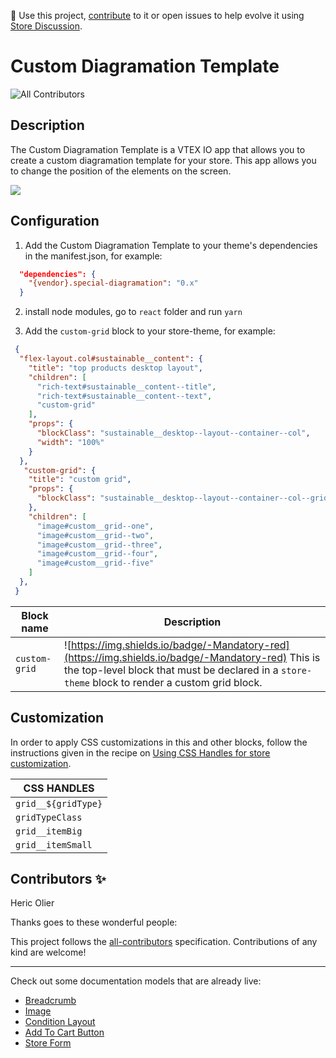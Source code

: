 📢 Use this project, [contribute](https://github.com/{OrganizationName}/{AppName}) to it or open issues to help evolve it using [Store Discussion](https://github.com/vtex-apps/store-discussion).

# Custom Diagramation Template
<!-- DOCS-IGNORE:start -->
<!-- ALL-CONTRIBUTORS-BADGE:START - Do not remove or modify this section -->
![All Contributors](https://img.shields.io/badge/all_contributors-1-orange.svg?style=flat-square)
<!-- ALL-CONTRIBUTORS-BADGE:END -->
<!-- DOCS-IGNORE:end -->

## Description

The Custom Diagramation Template is a VTEX IO app that allows you to create a custom diagramation template for your store. This app allows you to change the position of the elements on the screen.


![](https://i.imgur.com/pF3Mymz.gif)

## Configuration 

1. Add the Custom Diagramation Template to your theme's dependencies in the manifest.json, for example:
```json
  "dependencies": {
    "{vendor}.special-diagramation": "0.x"
  }
 ```
 
2. install node modules, go to `react` folder and run `yarn`
 
3. Add the `custom-grid` block to your store-theme, for example:
```json
 {
  "flex-layout.col#sustainable__content": {
    "title": "top products desktop layout",
    "children": [
      "rich-text#sustainable__content--title",
      "rich-text#sustainable__content--text",
      "custom-grid"
    ],
    "props": {
      "blockClass": "sustainable__desktop--layout--container--col",
      "width": "100%"
    }
  },
   "custom-grid": {
    "title": "custom grid",
    "props": {
      "blockClass": "sustainable__desktop--layout--container--col--grid"
    },
    "children": [
      "image#custom__grid--one",
      "image#custom__grid--two",
      "image#custom__grid--three",
      "image#custom__grid--four",
      "image#custom__grid--five"
    ]
  },
 }
   ```
|  Block name     | Description                                     |
| -------------- | ----------------------------------------------- |
| `custom-grid` | ![https://img.shields.io/badge/-Mandatory-red](https://img.shields.io/badge/-Mandatory-red)  This is the top-level block that must be declared in a `store-theme` block to render a custom grid block.   |

## Customization

In order to apply CSS customizations in this and other blocks, follow the instructions given in the recipe on [Using CSS Handles for store customization](https://vtex.io/docs/recipes/style/using-css-handles-for-store-customization).

|CSS HANDLES |
| ----------- | 
|` grid__${gridType} `|
|` gridTypeClass `|
|` grid__itemBig `|
|` grid__itemSmall `|

<!-- DOCS-IGNORE:start -->

## Contributors ✨

Heric Olier

Thanks goes to these wonderful people:

<!-- ALL-CONTRIBUTORS-LIST:START - Do not remove or modify this section -->
<!-- prettier-ignore-start -->
<!-- markdownlint-disable -->
<!-- markdownlint-enable -->
<!-- prettier-ignore-end -->
<!-- ALL-CONTRIBUTORS-LIST:END -->

This project follows the [all-contributors](https://github.com/all-contributors/all-contributors) specification. Contributions of any kind are welcome!

<!-- DOCS-IGNORE:end -->

---- 

Check out some documentation models that are already live: 
- [Breadcrumb](https://github.com/vtex-apps/breadcrumb)
- [Image](https://vtex.io/docs/components/general/vtex.store-components/image)
- [Condition Layout](https://vtex.io/docs/components/all/vtex.condition-layout@1.1.6/)
- [Add To Cart Button](https://vtex.io/docs/components/content-blocks/vtex.add-to-cart-button@0.9.0/)
- [Store Form](https://vtex.io/docs/components/all/vtex.store-form@0.3.4/)
